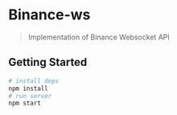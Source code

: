 # Binance-ws

> Implementation of Binance Websocket API

## Getting Started

```bash
# install deps
npm install
# run server
npm start
```
